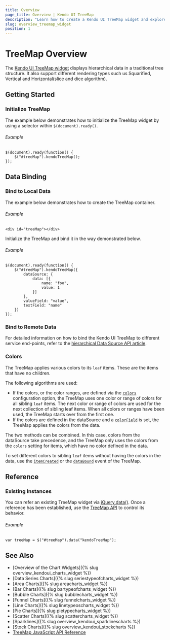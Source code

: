 ```yaml
---
title: Overview
page_title: Overview | Kendo UI TreeMap
description: "Learn how to create a Kendo UI TreeMap widget and explore its major features."
slug: overview_treemap_widget
position: 1
---
```


# TreeMap Overview

The [Kendo UI TreeMap widget](http://demos.telerik.com/kendo-ui/treemap/index) displays hierarchical data in a traditional tree structure. It also support different rendering types such us Squarified, Vertical and Horizontal(slice and dice algorithm).

## Getting Started

### Initialize TreeMap

The example below demonstrates how to initialize the TreeMap widget by using a selector within `$(document).ready()`.

###### Example

    $(document).ready(function() {
        $("#treeMap").kendoTreeMap();
    });

## Data Binding

### Bind to Local Data

The example below demonstrates how to create the TreeMap container.

###### Example

    <div id="treeMap"></div>

Initialize the TreeMap and bind it in the way demonstrated below.

###### Example

    $(document).ready(function() {
        $("#treeMap").kendoTreeMap({
            dataSource: {
                data: [{
                    name: "foo",
                    value: 1
                }]
            },
            valueField: "value",
            textField: "name"
        })
    });

### Bind to Remote Data

For detailed information on how to bind the Kendo UI TreeMap to different service end-points, refer to the [hierarchical Data Source API article](/api/framework/hierarchicaldatasource).

### Colors

The TreeMap applies various colors to its `leaf` items. These are the items that have no children.

The following algorithms are used:

* If the colors, or the color ranges, are defined via the [`colors`](/api/javascript/dataviz/ui/treemap/configuration/colors) configuration option, the TreeMap uses one color or range of colors for all sibling `leaf` items. The next color or range of colors are used for the next collection of sibling leaf items. When all colors or ranges have been used, the TreeMap starts over from the first one.
* If the colors are defined in the dataSource and a [`colorField`](/api/javascript/dataviz/ui/treemap/configuration/colorfield) is set, the TreeMap applies the colors from the data.

The two methods can be combined. In this case, colors from the dataSource take precedence, and the TreeMap only uses the colors from the `colors` setting for items, which have no color defined in the data.

To set different colors to sibling `leaf` items without having the colors in the data, use the [`itemCreated`](/api/javascript/dataviz/ui/treemap/events/itemcreated) or the [`dataBound`](/api/javascript/dataviz/ui/treemap/events/databound) event of the TreeMap.

## Reference

### Existing Instances

You can refer an existing TreeMap widget via [jQuery.data()](http://api.jquery.com/jQuery.data/). Once a reference has been established, use the [TreeMap API](/api/javascript/dataviz/ui/treemap) to control its behavior.

###### Example

    var treeMap = $("#treeMap").data("kendoTreeMap");

## See Also

* [Overview of the Chart Widgets]({% slug overview_kendoui_charts_widget %})
* [Data Series Charts]({% slug seriestypeofcharts_widget %})
* [Area Charts]({% slug areacharts_widget %})
* [Bar Charts]({% slug bartypeofcharts_widget %})
* [Bubble Charts]({% slug bubblecharts_widget %})
* [Funnel Charts]({% slug funnelcharts_widget %})
* [Line Charts]({% slug linetypeoscharts_widget %})
* [Pie Charts]({% slug pietypecharts_widget %})
* [Scatter Charts]({% slug scattercharts_widget %})
* [Sparklines]({% slug overview_kendoui_sparklinescharts %})
* [Stock Charts]({% slug overview_kendoui_stockcharts %})
* [TreeMap JavaScript API Reference](/api/javascript/dataviz/ui/treemap)
